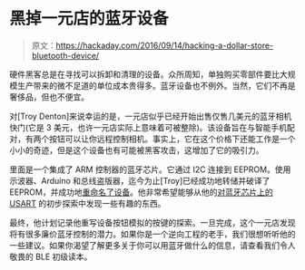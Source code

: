 # 黑掉一元店的蓝牙设备

> 原文：<https://hackaday.com/2016/09/14/hacking-a-dollar-store-bluetooth-device/>

硬件黑客总是在寻找可以拆卸和清理的设备。众所周知，单独购买零部件要比大规模生产带来的微不足道的单位成本贵得多。蓝牙设备也不例外。当然，它们不再是奢侈品，但也不便宜。

对[Troy Denton]来说幸运的是，一元店似乎已经开始出售仅售几美元的蓝牙相机快门(它是 3 美元，也许一元店实际上意味着可被整除)。该设备旨在与智能手机配对，有两个按钮可以让你远程控制相机。事实上，它在这个价格下还能工作是一个小小的奇迹，但是这个设备也有可能被黑客攻击，这增加了它的吸引力。

里面是一个集成了 ARM 控制器的蓝牙芯片。它通过 I2C 连接到 EEPROM。使用示波器、Arduino 和总线盗版器，迄今为止[Troy]已经成功地转储并破译了 EEPROM，并成功地[重命名了设备](http://troydenton.ca/?p=168)。他非常希望能够从他的[对蓝牙芯片上的 USART](http://troydenton.ca/?p=176) 的初步探索中发现一些有趣的东西。

最终，他计划记录他重写设备按钮模拟的按键的探索。一旦完成，这个一元店发现将有很多廉价蓝牙控制的潜力。如果你是一个逆向工程的老手，我们很想听听他的一些建议。如果你渴望了解更多关于你可以用蓝牙做什么的信息，请查看我们令人敬畏的 BLE 初级读本。